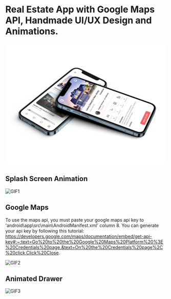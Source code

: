 # Real Estate App with Google Maps API, Handmade UI/UX Design and Animations.

![MOCKUP](realestatemockup.png)
## Splash Screen Animation
![GIF1](splash_screen.gif)
## Google Maps
To use the maps api, you must paste your google maps api key to 'android\app\src\main\AndroidManifest.xml' column 8.
You can generate your api key by following this tutorial:
    https://developers.google.com/maps/documentation/embed/get-api-key#:~:text=Go%20to%20the%20Google%20Maps%20Platform%20%3E%20Credentials%20page.&text=On%20the%20Credentials%20page%2C%20click,Click%20Close.

![GIF2](google_maps.gif)
## Animated Drawer
![GIF3](animated_drawer.gif)

